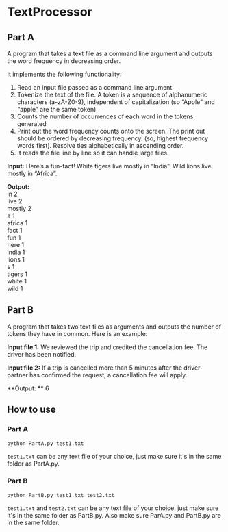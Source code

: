 # TextProcessor

## Part A
A program that takes a text file as a command line argument and outputs the word frequency in decreasing order.

It implements the following functionality:
1. Read an input file passed as a command line argument
2. Tokenize the text of the file. A token is a sequence of alphanumeric characters (a-zA-Z0-9), independent of capitalization (so “Apple” and “apple” are the same token)
3. Counts the number of occurrences of each word in the tokens generated
4. Print out the word frequency counts onto the screen. The print out should be ordered by decreasing frequency. (so, highest frequency words first). Resolve ties alphabetically in ascending order.
5. It reads the file line by line so it can handle large files.

**Input:**
Here’s a fun-fact! White tigers live mostly in “India”.
Wild lions live mostly in “Africa”.

**Output:**  
in 2  
live 2  
mostly 2  
a 1  
africa 1  
fact 1  
fun 1  
here 1  
india 1  
lions 1  
s 1  
tigers 1  
white 1  
wild 1  

## Part B
A program that takes two text files as arguments and outputs the number of tokens they have in common. Here is an example:

**Input file 1:**
We reviewed the trip and credited the cancellation fee. The driver has been notified.

**Input file 2:**
If a trip is cancelled more than 5 minutes after the driver-partner has confirmed the request, a cancellation fee will apply.

**Output: **
6

## How to use
### Part A
`python PartA.py test1.txt`

`test1.txt` can be any text file of your choice, just make sure it's in the same folder as PartA.py.

### Part B
`python PartB.py test1.txt test2.txt`

`test1.txt` and `test2.txt` can be any text file of your choice, just make sure it's in the same folder as PartB.py. Also make sure ParA.py and PartB.py are in the same folder.
